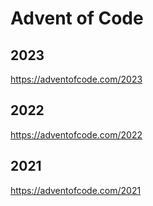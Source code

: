 # Advent of Code

## 2023

https://adventofcode.com/2023

## 2022

https://adventofcode.com/2022

## 2021  

https://adventofcode.com/2021  

